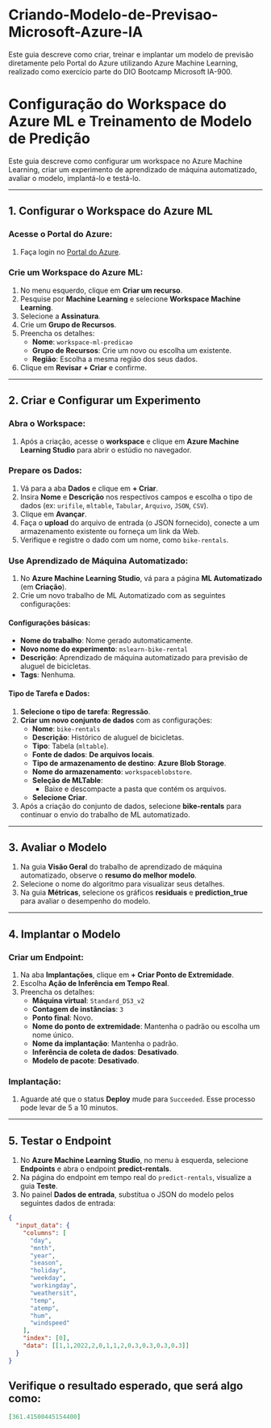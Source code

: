 # Criando-Modelo-de-Previsao-Microsoft-Azure-IA
Este guia descreve como criar, treinar e implantar um modelo de previsão diretamente pelo Portal do Azure utilizando Azure Machine Learning, realizado como exercício parte do DIO Bootcamp Microsoft IA-900.
# Configuração do Workspace do Azure ML e Treinamento de Modelo de Predição

Este guia descreve como configurar um workspace no Azure Machine Learning, criar um experimento de aprendizado de máquina automatizado, avaliar o modelo, implantá-lo e testá-lo.

---

## 1. Configurar o Workspace do Azure ML

### Acesse o Portal do Azure:
1. Faça login no [Portal do Azure](https://portal.azure.com/).

### Crie um Workspace do Azure ML:
1. No menu esquerdo, clique em **Criar um recurso**.
2. Pesquise por **Machine Learning** e selecione **Workspace Machine Learning**.
3. Selecione a **Assinatura**.
4. Crie um **Grupo de Recursos**.
5. Preencha os detalhes:
   - **Nome**: `workspace-ml-predicao`
   - **Grupo de Recursos**: Crie um novo ou escolha um existente.
   - **Região**: Escolha a mesma região dos seus dados.
6. Clique em **Revisar + Criar** e confirme.

---

## 2. Criar e Configurar um Experimento

### Abra o Workspace:
1. Após a criação, acesse o **workspace** e clique em **Azure Machine Learning Studio** para abrir o estúdio no navegador.

### Prepare os Dados:
1. Vá para a aba **Dados** e clique em **+ Criar**.
2. Insira **Nome** e **Descrição** nos respectivos campos e escolha o tipo de dados (ex: `urifile`, `mltable`, `Tabular`, `Arquivo`, `JSON`, `CSV`).
3. Clique em **Avançar**.
4. Faça o **upload** do arquivo de entrada (o JSON fornecido), conecte a um armazenamento existente ou forneça um link da Web.
5. Verifique e registre o dado com um nome, como `bike-rentals`.

### Use Aprendizado de Máquina Automatizado:
1. No **Azure Machine Learning Studio**, vá para a página **ML Automatizado** (em **Criação**).
2. Crie um novo trabalho de ML Automatizado com as seguintes configurações:

#### Configurações básicas:
- **Nome do trabalho**: Nome gerado automaticamente.
- **Novo nome do experimento**: `mslearn-bike-rental`
- **Descrição**: Aprendizado de máquina automatizado para previsão de aluguel de bicicletas.
- **Tags**: Nenhuma.

#### Tipo de Tarefa e Dados:
1. **Selecione o tipo de tarefa**: **Regressão**.
2. **Criar um novo conjunto de dados** com as configurações:
   - **Nome**: `bike-rentals`
   - **Descrição**: Histórico de aluguel de bicicletas.
   - **Tipo**: Tabela (`mltable`).
   - **Fonte de dados**: **De arquivos locais**.
   - **Tipo de armazenamento de destino**: **Azure Blob Storage**.
   - **Nome do armazenamento**: `workspaceblobstore`.
   - **Seleção de MLTable**:
     - Baixe e descompacte a pasta que contém os arquivos.
   - **Selecione Criar**.
3. Após a criação do conjunto de dados, selecione **bike-rentals** para continuar o envio do trabalho de ML automatizado.

---

## 3. Avaliar o Modelo
1. Na guia **Visão Geral** do trabalho de aprendizado de máquina automatizado, observe o **resumo do melhor modelo**.
2. Selecione o nome do algoritmo para visualizar seus detalhes.
3. Na guia **Métricas**, selecione os gráficos **residuais** e **prediction_true** para avaliar o desempenho do modelo.

---

## 4. Implantar o Modelo

### Criar um Endpoint:
1. Na aba **Implantações**, clique em **+ Criar Ponto de Extremidade**.
2. Escolha **Ação de Inferência em Tempo Real**.
3. Preencha os detalhes:
   - **Máquina virtual**: `Standard_DS3_v2`
   - **Contagem de instâncias**: `3`
   - **Ponto final**: Novo.
   - **Nome do ponto de extremidade**: Mantenha o padrão ou escolha um nome único.
   - **Nome da implantação**: Mantenha o padrão.
   - **Inferência de coleta de dados**: **Desativado**.
   - **Modelo de pacote**: **Desativado**.

### Implantação:
1. Aguarde até que o status **Deploy** mude para `Succeeded`. Esse processo pode levar de 5 a 10 minutos.

---

## 5. Testar o Endpoint

1. No **Azure Machine Learning Studio**, no menu à esquerda, selecione **Endpoints** e abra o endpoint **predict-rentals**.
2. Na página do endpoint em tempo real do `predict-rentals`, visualize a guia **Teste**.
3. No painel **Dados de entrada**, substitua o JSON do modelo pelos seguintes dados de entrada:

```json
{
  "input_data": {
    "columns": [
      "day",
      "mnth",
      "year",
      "season",
      "holiday",
      "weekday",
      "workingday",
      "weathersit",
      "temp",
      "atemp",
      "hum",
      "windspeed"
    ],
    "index": [0],
    "data": [[1,1,2022,2,0,1,1,2,0.3,0.3,0.3,0.3]]
  }
}
```
## Verifique o resultado esperado, que será algo como:
```json
[361.41500445154400]
```
